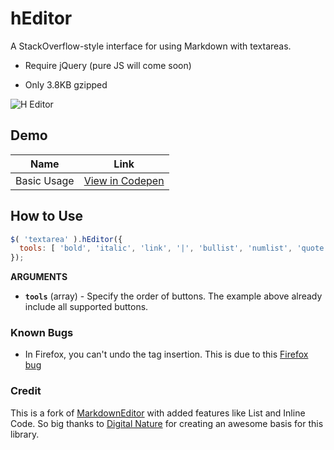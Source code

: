 # hEditor

A StackOverflow-style interface for using Markdown with textareas.

- Require jQuery (pure JS will come soon)

- Only 3.8KB gzipped

![H Editor](https://raw.github.com/hrsetyono/cdn/master/edje-js/h-editor.png)

## Demo

| Name | Link |
| --- | --- |
| Basic Usage | [View in Codepen](https://codepen.io/hrsetyono/pen/PoPXXNq) |

## How to Use

```js
$( 'textarea' ).hEditor({
  tools: [ 'bold', 'italic', 'link', '|', 'bullist', 'numlist', 'quote', '|', 'image', 'code', 'pre' ],
});
```

**ARGUMENTS**

- **`tools`** (array) - Specify the order of buttons. The example above already include all supported buttons.


### Known Bugs

- In Firefox, you can't undo the tag insertion. This is due to this [Firefox bug](https://bugzilla.mozilla.org/show_bug.cgi?id=1220696)

### Credit

This is a fork of [MarkdownEditor](https://github.com/hrsetyono/MarkdownEditor) with added features like List and Inline Code. So big thanks to [Digital Nature](https://github.com/digitalnature) for creating an awesome basis for this library.